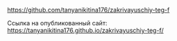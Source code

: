 https://github.com/tanyanikitina176/zakrivayuschiy-teg-f

Ссылка на опубликованный сайт: https://tanyanikitina176.github.io/zakrivayuschiy-teg-f/